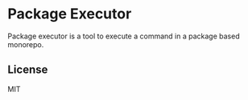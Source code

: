# Package Executor

Package executor is a tool to execute a command in a package based monorepo.

## License

MIT
